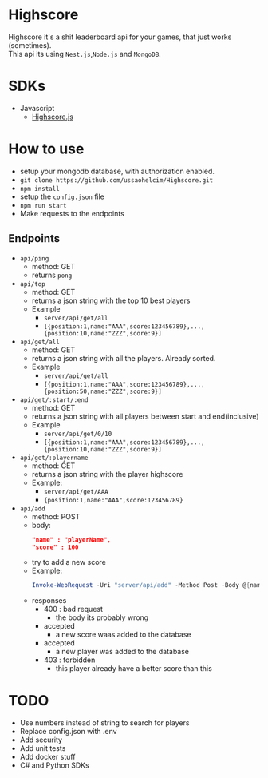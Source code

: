 # Highscore

Highscore it's a shit leaderboard api for your games, that just works (sometimes).  
This api its using `Nest.js`,`Node.js` and `MongoDB`.

# SDKs

- Javascript
	- [Highscore.js](https://github.com/ussaohelcim/Highscore.js)

# How to use

- setup your mongodb database, with authorization enabled.
- `git clone https://github.com/ussaohelcim/Highscore.git`  
- `npm install`  
- setup the `config.json` file  
- `npm run start`  
- Make requests to the endpoints  

## Endpoints

- `api/ping`
	- method: GET
	- returns `pong`
- `api/top`
	- method: GET
	- returns a json string with the top 10 best players
	- Example
		- `server/api/get/all`
		- `[{position:1,name:"AAA",score:123456789},...,{position:10,name:"ZZZ",score:9}]`
- `api/get/all`
	- method: GET
	- returns a json string with all the players. Already sorted. 
	- Example
		- `server/api/get/all`
		- `[{position:1,name:"AAA",score:123456789},...,{position:50,name:"ZZZ",score:9}]`
- `api/get/:start/:end`
	- method: GET
	- returns a json string with all players between start and end(inclusive)
	- Example
		- `server/api/get/0/10`
		- `[{position:1,name:"AAA",score:123456789},...,{position:10,name:"ZZZ",score:9}]`
- `api/get/:playername`
	- method: GET
	- returns a json string with the player highscore
	- Example:
		- `server/api/get/AAA`
		- `{position:1,name:"AAA",score:123456789}`
- `api/add`
	- method: POST
	- body:
		```json
		"name" : "playerName",
		"score" : 100
		```
	- try to add a new score
	- Example:
		```powershell
		Invoke-WebRequest -Uri "server/api/add" -Method Post -Body @{name="AAA";score=200;}
		```
	- responses
		- 400 : bad request
			- the body its probably wrong
		- accepted
			- a new score waas added to the database
		- accepted
			- a new player was added to the database
		- 403 : forbidden
			- this player already have a better score than this

# TODO

- Use numbers instead of string to search for players
- Replace config.json with .env
- Add security  
- Add unit tests
- Add docker stuff
- C# and Python SDKs 
